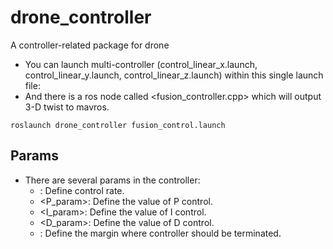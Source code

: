 # drone_controller
A controller-related package for drone
* You can launch multi-controller (control_linear_x.launch, control_linear_y.launch, control_linear_z.launch) within this single launch file:
* And there is a ros node called <fusion_controller.cpp> which will output 3-D twist to mavros.
```
roslaunch drone_controller fusion_control.launch
```
## Params
* There are several params in the controller:
  * <rate>: Define control rate.
  * <P_param>: Define the value of P control.
  * <I_param>: Define the value of I control.
  * <D_param>: Define the value of D control.
  * <margin>:  Define the margin where controller should be terminated.

